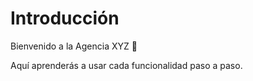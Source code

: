 # Introducción

Bienvenido a la Agencia XYZ 🚀

Aquí aprenderás a usar cada funcionalidad paso a paso.
